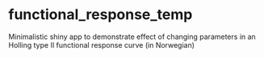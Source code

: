 # functional_response_temp
Minimalistic shiny app to demonstrate effect of changing parameters in an Holling type II functional response curve (in Norwegian)
